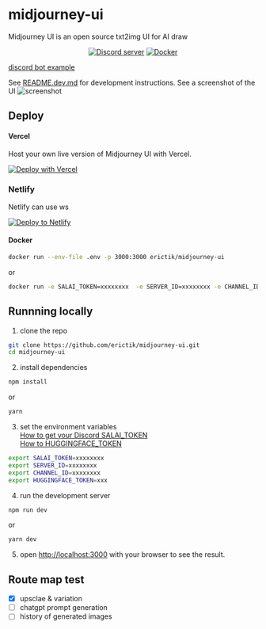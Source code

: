 # midjourney-ui

Midjourney UI is an open source txt2img UI for AI draw

<div align="center">
	<p>
		<a href="https://discord.gg/GavuGHQbV4"><img src="https://img.shields.io/discord/1082500871478329374?color=5865F2&logo=discord&logoColor=white" alt="Discord server" /></a>
		<a href="https://hub.docker.com/r/erictik/midjourney-ui/tags">
		    <img src="https://img.shields.io/docker/v/erictik/midjourney-ui?color=5865F2&logo=docker&logoColor=white" alt="Docker" />
		</a>
	</p>
</div>

[discord bot example](https://github.com/erictik/midjourney-discord-wrapper/)

See [README.dev.md](README.dev.md) for development instructions.
See a screenshot of the UI
![screenshot](images/Screenshot.png)

## Deploy

#### Vercel

Host your own live version of Midjourney UI with Vercel.

[![Deploy with Vercel](https://vercel.com/button)](https://vercel.com/new/clone?repository-url=https%3A%2F%2Fgithub.com%2Ferictik%2Fmidjourney-ui)
### Netlify
Netlify can use ws  

[![Deploy to Netlify](https://www.netlify.com/img/deploy/button.svg)](https://app.netlify.com/start/deploy?repository=https://github.com/erictik/midjourney-ui)

#### Docker

```bash
docker run --env-file .env -p 3000:3000 erictik/midjourney-ui
```
or
```bash
docker run -e SALAI_TOKEN=xxxxxxxx  -e SERVER_ID=xxxxxxxx -e CHANNEL_ID=xxxxxxxx -p 3000:3000 erictik/midjourney-ui
```

## Runnning locally

1. clone the repo

```bash
git clone https://github.com/erictik/midjourney-ui.git
cd midjourney-ui
```

2. install dependencies

```bash
npm install
```

or

```bash
yarn
```

3. set the environment variables  
 [How to get your Discord SALAI_TOKEN](https://www.androidauthority.com/get-discord-token-3149920/)  
 [How to HUGGINGFACE_TOKEN](https://huggingface.co/docs/hub/security-tokens)  
 
```bash
export SALAI_TOKEN=xxxxxxxx
export SERVER_ID=xxxxxxxx
export CHANNEL_ID=xxxxxxxx
export HUGGINGFACE_TOKEN=xxx

```

4. run the development server

```bash
npm run dev
```

or

```bash
yarn dev
```

5. open [http://localhost:3000](http://localhost:3000) with your browser to see the result.

## Route map test

- [x] upsclae & variation
- [ ] chatgpt prompt generation
- [ ] history of generated images
